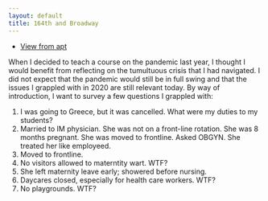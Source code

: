 ```yaml
---
layout: default
title: 164th and Broadway
---
```


+ [View from apt](aptview)
 
When I decided to teach a course on the pandemic last year, I thought I would benefit from reflecting on the tumultuous crisis that I had navigated. I did not expect that the pandemic would still be in full swing and that the issues I grappled with in 2020 are still relevant today. By way of introduction, I want to survey a few questions I grappled with:  

1. I was going to Greece, but it was cancelled. What were my duties to my students? 
2. Married to IM physician. She was not on a front-line rotation. She was 8 months pregnant. She was moved to frontline. Asked OBGYN. She treated her like employeed. 
3. Moved to frontline. 
4. No visitors allowed to materntity wart. WTF? 
4. She left maternity leave early; showered before nursing. 
5. Daycares closed, especially for health care workers. WTF? 
6. No playgrounds. WTF? 